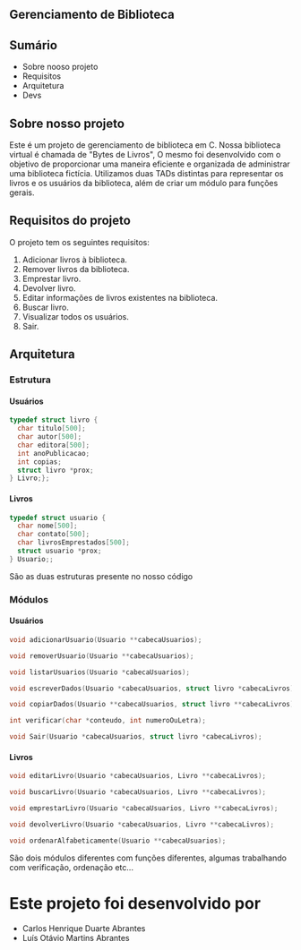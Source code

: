 ## Gerenciamento de Biblioteca

## Sumário

- Sobre nooso projeto
- Requisitos
- Arquitetura
- Devs

## Sobre nosso projeto
Este é um projeto de gerenciamento de biblioteca em C. Nossa biblioteca virtual é chamada de "Bytes de Livros", O mesmo foi desenvolvido com o objetivo de proporcionar uma maneira eficiente e organizada de administrar uma biblioteca fictícia. Utilizamos duas TADs distintas para representar os livros e os usuários da biblioteca, além de criar um módulo para funções gerais.

## Requisitos do projeto
O projeto tem os seguintes requisitos:

1. Adicionar livros à biblioteca.
2. Remover livros da biblioteca.
3. Emprestar livro.
4. Devolver livro.
5. Editar informações de livros existentes na biblioteca.
6. Buscar livro.
7. Visualizar todos os usuários.
8. Sair.

## Arquitetura
### Estrutura
#### Usuários
```c
typedef struct livro {
  char titulo[500];
  char autor[500];
  char editora[500];
  int anoPublicacao;
  int copias;
  struct livro *prox;
} Livro;};
```

#### Livros
```c
typedef struct usuario {
  char nome[500];
  char contato[500];
  char livrosEmprestados[500];
  struct usuario *prox;
} Usuario;;
```
São as duas estruturas presente no nosso código
### Módulos
#### Usuários
```c
void adicionarUsuario(Usuario **cabecaUsuarios);

void removerUsuario(Usuario **cabecaUsuarios);

void listarUsuarios(Usuario *cabecaUsuarios);

void escreverDados(Usuario *cabecaUsuarios, struct livro *cabecaLivros);

void copiarDados(Usuario **cabecaUsuarios, struct livro **cabecaLivros);

int verificar(char *conteudo, int numeroOuLetra);

void Sair(Usuario *cabecaUsuarios, struct livro *cabecaLivros);
```
#### Livros
```c
void editarLivro(Usuario *cabecaUsuarios, Livro **cabecaLivros);

void buscarLivro(Usuario *cabecaUsuarios, Livro **cabecaLivros);

void emprestarLivro(Usuario *cabecaUsuarios, Livro **cabecaLivros);

void devolverLivro(Usuario *cabecaUsuarios, Livro **cabecaLivros);

void ordenarAlfabeticamente(Usuario **cabecaUsuarios);
```
São dois módulos diferentes com funções diferentes, algumas trabalhando com verificação, ordenação etc...
# Este projeto foi desenvolvido por
- Carlos Henrique Duarte Abrantes
- Luís Otávio Martins Abrantes
